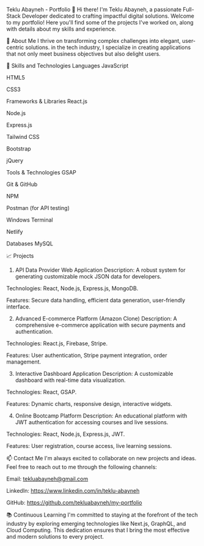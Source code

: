 Teklu Abayneh - Portfolio
👋 Hi there! I'm Teklu Abayneh, a passionate Full-Stack Developer dedicated to crafting impactful digital solutions. Welcome to my portfolio! Here you'll find some of the projects I've worked on, along with details about my skills and experience.

🌟 About Me
I thrive on transforming complex challenges into elegant, user-centric solutions. in the tech industry, I specialize in creating applications that not only meet business objectives but also delight users.

🚀 Skills and Technologies
Languages
JavaScript

HTML5

CSS3

Frameworks & Libraries
React.js

Node.js

Express.js

Tailwind CSS

Bootstrap

jQuery

Tools & Technologies
GSAP

Git & GitHub

NPM

Postman (for API testing)

Windows Terminal

Netlify

Databases
MySQL

📈 Projects

1. API Data Provider Web Application
   Description: A robust system for generating customizable mock JSON data for developers.

Technologies: React, Node.js, Express.js, MongoDB.

Features: Secure data handling, efficient data generation, user-friendly interface.

2. Advanced E-commerce Platform (Amazon Clone)
   Description: A comprehensive e-commerce application with secure payments and authentication.

Technologies: React.js, Firebase, Stripe.

Features: User authentication, Stripe payment integration, order management.

3. Interactive Dashboard Application
   Description: A customizable dashboard with real-time data visualization.

Technologies: React, GSAP.

Features: Dynamic charts, responsive design, interactive widgets.

4. Online Bootcamp Platform
   Description: An educational platform with JWT authentication for accessing courses and live sessions.

Technologies: React, Node.js, Express.js, JWT.

Features: User registration, course access, live learning sessions.

📫 Contact Me
I'm always excited to collaborate on new projects and ideas. Feel free to reach out to me through the following channels:

Email: tekluabayneh@gmail.com

LinkedIn: https://www.linkedin.com/in/teklu-abayneh

GitHub: https://github.com/tekluabayneh/my-portfolio

📚 Continuous Learning
I'm committed to staying at the forefront of the tech industry by exploring emerging technologies like Next.js, GraphQL, and Cloud Computing. This dedication ensures that I bring the most effective and modern solutions to every project.
